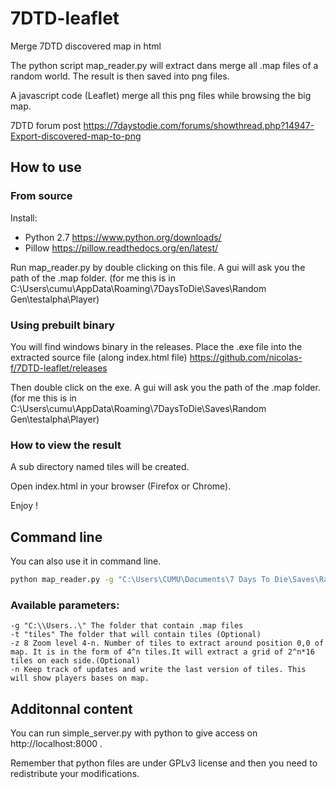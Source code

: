 # 7DTD-leaflet

Merge 7DTD discovered map in html

The python script map_reader.py will extract dans merge all .map files of a random world.
The result is then saved into png files.

A javascript code (Leaflet) merge all this png files while browsing the big map.

7DTD forum post https://7daystodie.com/forums/showthread.php?14947-Export-discovered-map-to-png

## How to use

### From source

Install:

 * Python 2.7 https://www.python.org/downloads/
 * Pillow https://pillow.readthedocs.org/en/latest/

Run map_reader.py by double clicking on this file. A gui will ask you the path of the .map folder. (for me this is in C:\Users\cumu\AppData\Roaming\7DaysToDie\Saves\Random Gen\testalpha\Player)

### Using prebuilt binary

You will find windows binary in the releases. Place the .exe file into the extracted source file (along index.html file)
https://github.com/nicolas-f/7DTD-leaflet/releases

Then double click on the exe. A gui will ask you the path of the .map folder. (for me this is in C:\Users\cumu\AppData\Roaming\7DaysToDie\Saves\Random Gen\testalpha\Player)

### How to view the result

A sub directory named tiles will be created.

Open index.html in your browser (Firefox or Chrome).

Enjoy !

## Command line

You can also use it in command line.

```bash
python map_reader.py -g "C:\Users\CUMU\Documents\7 Days To Die\Saves\Random Gen\ver91\Player"
```

### Available parameters:

```
-g "C:\\Users..\" The folder that contain .map files
-t "tiles" The folder that will contain tiles (Optional)
-z 8 Zoom level 4-n. Number of tiles to extract around position 0,0 of map. It is in the form of 4^n tiles.It will extract a grid of 2^n*16 tiles on each side.(Optional)
-n Keep track of updates and write the last version of tiles. This will show players bases on map.
```

## Additonnal content

You can run simple_server.py with python to give access on http://localhost:8000 .

Remember that python files are under GPLv3 license and then you need to redistribute your modifications.
